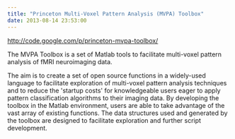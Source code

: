 ```yaml
---
title: "Princeton Multi-Voxel Pattern Analysis (MVPA) Toolbox"
date: 2013-08-14 23:53:00
---
```


<http://code.google.com/p/princeton-mvpa-toolbox/>

The MVPA Toolbox is a set of Matlab tools to facilitate multi-voxel pattern analysis of fMRI neuroimaging data.

The aim is to create a set of open source functions in a widely-used language to facilitate exploration of multi-voxel pattern analysis techniques and to reduce the 'startup costs' for knowledgeable users eager to apply pattern classification algorithms to their imaging data. By developing the toolbox in the Matlab environment, users are able to take advantage of the vast array of existing functions. The data structures used and generated by the toolbox are designed to facilitate exploration and further script development.

